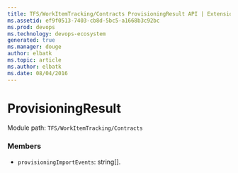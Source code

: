 ```yaml
---
title: TFS/WorkItemTracking/Contracts ProvisioningResult API | Extensions for Visual Studio Team Services
ms.assetid: ef9f0513-7403-cb8d-5bc5-a1668b3c92bc
ms.prod: devops
ms.technology: devops-ecosystem
generated: true
ms.manager: douge
author: elbatk
ms.topic: article
ms.author: elbatk
ms.date: 08/04/2016
---
```


# ProvisioningResult

Module path: `TFS/WorkItemTracking/Contracts`


### Members

* `provisioningImportEvents`: string[]. 

